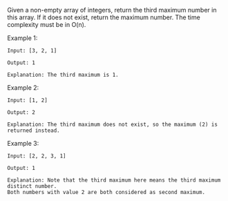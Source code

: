 Given a non-empty array of integers, return the third maximum number in this array. If it does not exist, return the maximum number. The time complexity must be in O(n).

Example 1:

```
Input: [3, 2, 1]

Output: 1

Explanation: The third maximum is 1.
```

Example 2:

```
Input: [1, 2]

Output: 2

Explanation: The third maximum does not exist, so the maximum (2) is returned instead.
```

Example 3:

```
Input: [2, 2, 3, 1]

Output: 1

Explanation: Note that the third maximum here means the third maximum distinct number.
Both numbers with value 2 are both considered as second maximum.
```

